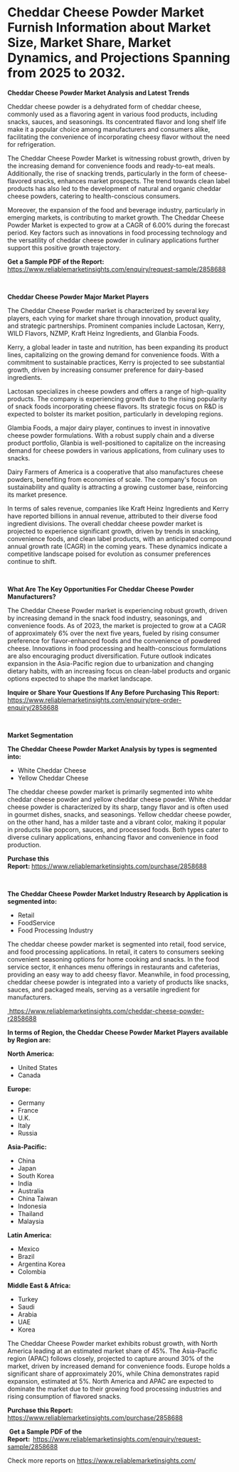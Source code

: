 <p><h1>Cheddar Cheese Powder Market Furnish Information about Market Size, Market Share, Market Dynamics, and Projections Spanning from 2025 to 2032.</h1></p><p><strong>Cheddar Cheese Powder Market Analysis and Latest Trends</strong></p>
<p><p>Cheddar cheese powder is a dehydrated form of cheddar cheese, commonly used as a flavoring agent in various food products, including snacks, sauces, and seasonings. Its concentrated flavor and long shelf life make it a popular choice among manufacturers and consumers alike, facilitating the convenience of incorporating cheesy flavor without the need for refrigeration. </p><p>The Cheddar Cheese Powder Market is witnessing robust growth, driven by the increasing demand for convenience foods and ready-to-eat meals. Additionally, the rise of snacking trends, particularly in the form of cheese-flavored snacks, enhances market prospects. The trend towards clean label products has also led to the development of natural and organic cheddar cheese powders, catering to health-conscious consumers.</p><p>Moreover, the expansion of the food and beverage industry, particularly in emerging markets, is contributing to market growth. The Cheddar Cheese Powder Market is expected to grow at a CAGR of 6.00% during the forecast period. Key factors such as innovations in food processing technology and the versatility of cheddar cheese powder in culinary applications further support this positive growth trajectory.</p></p>
<p><strong>Get a Sample PDF of the Report:&nbsp;</strong> <a href="https://www.reliablemarketinsights.com/enquiry/request-sample/2858688?utm_campaign=3114&utm_medium=2&utm_source=Github&utm_content=ia&utm_term=12032025&utm_id=cheddar-cheese-powder">https://www.reliablemarketinsights.com/enquiry/request-sample/2858688</a></p>
<p>&nbsp;</p>
<p><strong>Cheddar Cheese Powder Major Market Players</strong></p>
<p><p>The Cheddar Cheese Powder market is characterized by several key players, each vying for market share through innovation, product quality, and strategic partnerships. Prominent companies include Lactosan, Kerry, WILD Flavors, NZMP, Kraft Heinz Ingredients, and Glanbia Foods.</p><p>Kerry, a global leader in taste and nutrition, has been expanding its product lines, capitalizing on the growing demand for convenience foods. With a commitment to sustainable practices, Kerry is projected to see substantial growth, driven by increasing consumer preference for dairy-based ingredients.</p><p>Lactosan specializes in cheese powders and offers a range of high-quality products. The company is experiencing growth due to the rising popularity of snack foods incorporating cheese flavors. Its strategic focus on R&D is expected to bolster its market position, particularly in developing regions.</p><p>Glambia Foods, a major dairy player, continues to invest in innovative cheese powder formulations. With a robust supply chain and a diverse product portfolio, Glanbia is well-positioned to capitalize on the increasing demand for cheese powders in various applications, from culinary uses to snacks.</p><p>Dairy Farmers of America is a cooperative that also manufactures cheese powders, benefiting from economies of scale. The company's focus on sustainability and quality is attracting a growing customer base, reinforcing its market presence.</p><p>In terms of sales revenue, companies like Kraft Heinz Ingredients and Kerry have reported billions in annual revenue, attributed to their diverse food ingredient divisions. The overall cheddar cheese powder market is projected to experience significant growth, driven by trends in snacking, convenience foods, and clean label products, with an anticipated compound annual growth rate (CAGR) in the coming years. These dynamics indicate a competitive landscape poised for evolution as consumer preferences continue to shift.</p></p>
<p>&nbsp;</p>
<p><strong>What Are The Key Opportunities For Cheddar Cheese Powder Manufacturers?</strong></p>
<p><p>The Cheddar Cheese Powder market is experiencing robust growth, driven by increasing demand in the snack food industry, seasonings, and convenience foods. As of 2023, the market is projected to grow at a CAGR of approximately 6% over the next five years, fueled by rising consumer preference for flavor-enhanced foods and the convenience of powdered cheese. Innovations in food processing and health-conscious formulations are also encouraging product diversification. Future outlook indicates expansion in the Asia-Pacific region due to urbanization and changing dietary habits, with an increasing focus on clean-label products and organic options expected to shape the market landscape.</p></p>
<p><strong>Inquire or Share Your Questions If Any Before Purchasing This Report:</strong> <a href="https://www.reliablemarketinsights.com/enquiry/pre-order-enquiry/2858688?utm_campaign=3114&utm_medium=2&utm_source=Github&utm_content=ia&utm_term=12032025&utm_id=cheddar-cheese-powder">https://www.reliablemarketinsights.com/enquiry/pre-order-enquiry/2858688</a></p>
<p>&nbsp;</p>
<p><strong>Market Segmentation</strong></p>
<p><strong>The Cheddar Cheese Powder Market Analysis by types is segmented into:</strong></p>
<p><ul><li>White Cheddar Cheese</li><li>Yellow Cheddar Cheese</li></ul></p>
<p><p>The cheddar cheese powder market is primarily segmented into white cheddar cheese powder and yellow cheddar cheese powder. White cheddar cheese powder is characterized by its sharp, tangy flavor and is often used in gourmet dishes, snacks, and seasonings. Yellow cheddar cheese powder, on the other hand, has a milder taste and a vibrant color, making it popular in products like popcorn, sauces, and processed foods. Both types cater to diverse culinary applications, enhancing flavor and convenience in food production.</p></p>
<p><strong>Purchase this Report:&nbsp;</strong><a href="https://www.reliablemarketinsights.com/purchase/2858688?utm_campaign=3114&utm_medium=2&utm_source=Github&utm_content=ia&utm_term=12032025&utm_id=cheddar-cheese-powder">https://www.reliablemarketinsights.com/purchase/2858688</a></p>
<p>&nbsp;</p>
<p><strong>The Cheddar Cheese Powder Market Industry Research by Application is segmented into:</strong></p>
<p><ul><li>Retail</li><li>FoodService</li><li>Food Processing Industry</li></ul></p>
<p><p>The cheddar cheese powder market is segmented into retail, food service, and food processing applications. In retail, it caters to consumers seeking convenient seasoning options for home cooking and snacks. In the food service sector, it enhances menu offerings in restaurants and cafeterias, providing an easy way to add cheesy flavor. Meanwhile, in food processing, cheddar cheese powder is integrated into a variety of products like snacks, sauces, and packaged meals, serving as a versatile ingredient for manufacturers.</p></p>
<p><a href="https://www.reliablemarketinsights.com/cheddar-cheese-powder-r2858688?utm_campaign=3114&utm_medium=2&utm_source=Github&utm_content=ia&utm_term=12032025&utm_id=cheddar-cheese-powder">&nbsp;https://www.reliablemarketinsights.com/cheddar-cheese-powder-r2858688</a></p>
<p><strong>In terms of Region, the Cheddar Cheese Powder Market Players available by Region are:</strong></p>
<p>
    <p> <strong> North America: </strong>
        <ul>
            <li>United States</li>
            <li>Canada</li>
        </ul>
        </p> 
    <p> <strong> Europe: </strong>
        <ul>
            <li>Germany</li>
            <li>France</li>
            <li>U.K.</li>
            <li>Italy</li>
            <li>Russia</li>
        </ul>
        </p> 
    <p> <strong> Asia-Pacific: </strong>
        <ul>
            <li>China</li>
            <li>Japan</li>
            <li>South Korea</li>
            <li>India</li>
            <li>Australia</li>
            <li>China Taiwan</li>
            <li>Indonesia</li>
            <li>Thailand</li>
            <li>Malaysia</li>
        </ul>
        </p> 
    <p> <strong> Latin America: </strong>
        <ul>
            <li>Mexico</li>
            <li>Brazil</li>
            <li>Argentina Korea</li>
            <li>Colombia</li>
        </ul>
        </p> 
    <p> <strong> Middle East & Africa: </strong>
        <ul>
            <li>Turkey</li>
            <li>Saudi</li>
            <li>Arabia</li>
            <li>UAE</li>
            <li>Korea</li>
        </ul>
    </p>
    </p>
<p><p>The Cheddar Cheese Powder market exhibits robust growth, with North America leading at an estimated market share of 45%. The Asia-Pacific region (APAC) follows closely, projected to capture around 30% of the market, driven by increased demand for convenience foods. Europe holds a significant share of approximately 20%, while China demonstrates rapid expansion, estimated at 5%. North America and APAC are expected to dominate the market due to their growing food processing industries and rising consumption of flavored snacks.</p></p>
<p><strong>Purchase this Report: </strong><a href="https://www.reliablemarketinsights.com/purchase/2858688?utm_campaign=3114&utm_medium=2&utm_source=Github&utm_content=ia&utm_term=12032025&utm_id=cheddar-cheese-powder">https://www.reliablemarketinsights.com/purchase/2858688</a></p>
<p>&nbsp;<strong>Get a Sample PDF of the Report:&nbsp;&nbsp;</strong><a href="https://www.reliablemarketinsights.com/enquiry/request-sample/2858688?utm_campaign=3114&utm_medium=2&utm_source=Github&utm_content=ia&utm_term=12032025&utm_id=cheddar-cheese-powder">https://www.reliablemarketinsights.com/enquiry/request-sample/2858688</a></p>
<p><strong></strong></p>
<p>Check more reports on <a href="https://www.reliablemarketinsights.com/?utm_campaign=3114&utm_medium=2&utm_source=Github&utm_content=ia&utm_term=12032025&utm_id=cheddar-cheese-powder">https://www.reliablemarketinsights.com/</a></p>